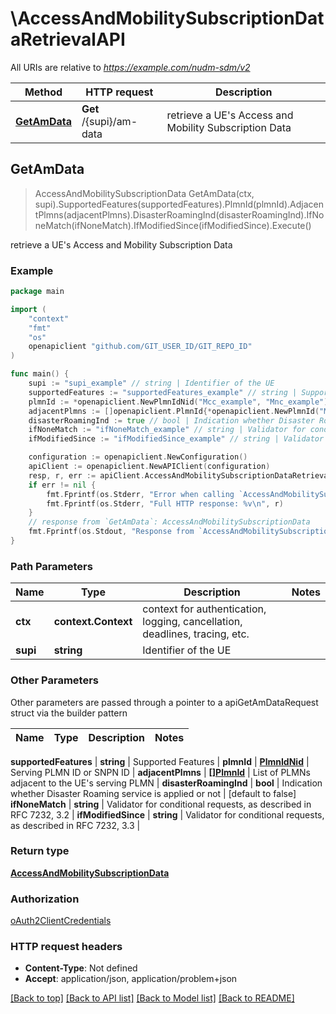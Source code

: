 # \AccessAndMobilitySubscriptionDataRetrievalAPI

All URIs are relative to *https://example.com/nudm-sdm/v2*

Method | HTTP request | Description
------------- | ------------- | -------------
[**GetAmData**](AccessAndMobilitySubscriptionDataRetrievalAPI.md#GetAmData) | **Get** /{supi}/am-data | retrieve a UE&#39;s Access and Mobility Subscription Data



## GetAmData

> AccessAndMobilitySubscriptionData GetAmData(ctx, supi).SupportedFeatures(supportedFeatures).PlmnId(plmnId).AdjacentPlmns(adjacentPlmns).DisasterRoamingInd(disasterRoamingInd).IfNoneMatch(ifNoneMatch).IfModifiedSince(ifModifiedSince).Execute()

retrieve a UE's Access and Mobility Subscription Data

### Example

```go
package main

import (
    "context"
    "fmt"
    "os"
    openapiclient "github.com/GIT_USER_ID/GIT_REPO_ID"
)

func main() {
    supi := "supi_example" // string | Identifier of the UE
    supportedFeatures := "supportedFeatures_example" // string | Supported Features (optional)
    plmnId := *openapiclient.NewPlmnIdNid("Mcc_example", "Mnc_example") // PlmnIdNid | Serving PLMN ID or SNPN ID (optional)
    adjacentPlmns := []openapiclient.PlmnId{*openapiclient.NewPlmnId("Mcc_example", "Mnc_example")} // []PlmnId | List of PLMNs adjacent to the UE's serving PLMN (optional)
    disasterRoamingInd := true // bool | Indication whether Disaster Roaming service is applied or not (optional) (default to false)
    ifNoneMatch := "ifNoneMatch_example" // string | Validator for conditional requests, as described in RFC 7232, 3.2 (optional)
    ifModifiedSince := "ifModifiedSince_example" // string | Validator for conditional requests, as described in RFC 7232, 3.3 (optional)

    configuration := openapiclient.NewConfiguration()
    apiClient := openapiclient.NewAPIClient(configuration)
    resp, r, err := apiClient.AccessAndMobilitySubscriptionDataRetrievalAPI.GetAmData(context.Background(), supi).SupportedFeatures(supportedFeatures).PlmnId(plmnId).AdjacentPlmns(adjacentPlmns).DisasterRoamingInd(disasterRoamingInd).IfNoneMatch(ifNoneMatch).IfModifiedSince(ifModifiedSince).Execute()
    if err != nil {
        fmt.Fprintf(os.Stderr, "Error when calling `AccessAndMobilitySubscriptionDataRetrievalAPI.GetAmData``: %v\n", err)
        fmt.Fprintf(os.Stderr, "Full HTTP response: %v\n", r)
    }
    // response from `GetAmData`: AccessAndMobilitySubscriptionData
    fmt.Fprintf(os.Stdout, "Response from `AccessAndMobilitySubscriptionDataRetrievalAPI.GetAmData`: %v\n", resp)
}
```

### Path Parameters


Name | Type | Description  | Notes
------------- | ------------- | ------------- | -------------
**ctx** | **context.Context** | context for authentication, logging, cancellation, deadlines, tracing, etc.
**supi** | **string** | Identifier of the UE | 

### Other Parameters

Other parameters are passed through a pointer to a apiGetAmDataRequest struct via the builder pattern


Name | Type | Description  | Notes
------------- | ------------- | ------------- | -------------

 **supportedFeatures** | **string** | Supported Features | 
 **plmnId** | [**PlmnIdNid**](PlmnIdNid.md) | Serving PLMN ID or SNPN ID | 
 **adjacentPlmns** | [**[]PlmnId**](PlmnId.md) | List of PLMNs adjacent to the UE&#39;s serving PLMN | 
 **disasterRoamingInd** | **bool** | Indication whether Disaster Roaming service is applied or not | [default to false]
 **ifNoneMatch** | **string** | Validator for conditional requests, as described in RFC 7232, 3.2 | 
 **ifModifiedSince** | **string** | Validator for conditional requests, as described in RFC 7232, 3.3 | 

### Return type

[**AccessAndMobilitySubscriptionData**](AccessAndMobilitySubscriptionData.md)

### Authorization

[oAuth2ClientCredentials](../README.md#oAuth2ClientCredentials)

### HTTP request headers

- **Content-Type**: Not defined
- **Accept**: application/json, application/problem+json

[[Back to top]](#) [[Back to API list]](../README.md#documentation-for-api-endpoints)
[[Back to Model list]](../README.md#documentation-for-models)
[[Back to README]](../README.md)

